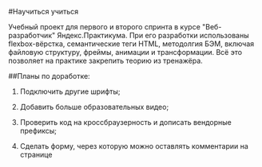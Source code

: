 #Научиться учиться

Учебный проект для первого и второго спринта в курсе "Веб-разработчик" Яндекс.Практикума. При его разработки использованы flexbox-вёрстка, семантические теги HTML, методолгия БЭМ, включая файловую структуру, фреймы, анимации и трансформации. Всё это позволяет на практике закрепить теорию из тренажёра.

##Планы по доработке:

1. Подключить другие шрифты;

2. Добавить больше образовательных видео;

3. Проверить код на кроссбраузерность и дописать вендорные префиксы;

4. Сделать форму, через которую можно оставлять комментарии на странице